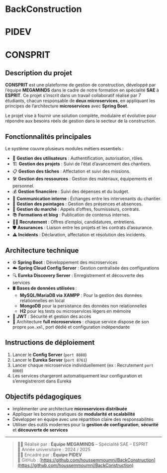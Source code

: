 # BackConstruction
PIDEV 
=======
# CONSPRIT

## Description du projet

**CONSPRIT** est une plateforme de gestion de construction, développé par l’équipe **MEGAMINDS** dans le cadre de notre formation en spécialité **SAE** à **ESPRIT**. Ce projet s’inscrit dans un travail collaboratif réalisé par 7 étudiants, chacun responsable de **deux microservices**, en appliquant les principes de l’architecture **microservices** avec **Spring Boot**.

Le projet vise à fournir une solution complète, modulaire et évolutive pour répondre aux besoins réels de gestion dans le secteur de la construction.

## Fonctionnalités principales

Le système couvre plusieurs modules métiers essentiels :

- 🔐 **Gestion des utilisateurs** : Authentification, autorisation, rôles.
- 🏗️ **Gestion des projets** : Suivi de l’état d’avancement des chantiers.
- 📋 **Gestion des tâches** : Affectation et suivi des missions.
- 🛠️ **Gestion des ressources** : Gestion des matériaux, équipements et personnel.
- 💰 **Gestion financière** : Suivi des dépenses et du budget.
- 💬 **Communication interne** : Échanges entre les intervenants du chantier.
- 📆 **Gestion des pointages** : Gestion des présences et absences.
- 📑 **Gestion du marché** : Appels d’offres, fournisseurs, contrats.
- 📚 **Formations et blog** : Publication de contenus internes.
- 🧑‍💼 **Recrutement** : Offres d’emploi, candidatures, entretiens.
- 🛡️ **Assurances** : Liaison entre les projets et les contrats d’assurance.
- ⚠️ **Incidents** : Déclaration, affectation et résolution des incidents.

## Architecture technique

- ⚙️ **Spring Boot** : Développement des microservices
- ☁️ **Spring Cloud Config Server** : Gestion centralisée des configurations
- 🔍 **Eureka Discovery Server** : Enregistrement et découverte des services
- 🛢️ **Bases de données utilisées** :
  - **MySQL/MariaDB via XAMPP** : Pour la gestion des données relationnelles en local
  - **MongoDB** pour la persistance des données non relationnelles
  - **H2** pour les tests ou microservices légers en mémoire
- 🔐 **JWT** : Sécurité et gestion des accès
- 🔀 Architecture **full microservices** : chaque service dispose de son propre `pom.xml`, port dédié et configuration indépendante

## Instructions de déploiement

1. Lancer le **Config Server** (`port 8888`)
2. Lancer le **Eureka Server** (`port 8761`)
3. Lancer chaque microservice individuellement (ex : Recrutement `port 8060`)
4. Les services chargeront automatiquement leur configuration et s’enregistreront dans Eureka

## Objectifs pédagogiques

- Implémenter une architecture **microservices distribuée**
- Appliquer les bonnes pratiques de **modularité et scalabilité**
- Développer en équipe avec une répartition claire des responsabilités
- Utiliser des outils modernes pour la **gestion de configuration**, **sécurité** et **découverte de services**

---

> 👨‍💻 Réalisé par : **Équipe MEGAMINDS** – Spécialité SAE – ESPRIT  
> 📅 Année universitaire : 2024 / 2025  
> 🧑‍🏫 Encadré par : **Équipe PIDEV**  
> 🔗 GitHub : [https://github.com/houssemmoumni/BackConstruction](https://github.com/houssemmoumni/BackConstruction)
